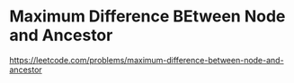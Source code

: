 # Maximum Difference BEtween Node and Ancestor
https://leetcode.com/problems/maximum-difference-between-node-and-ancestor
